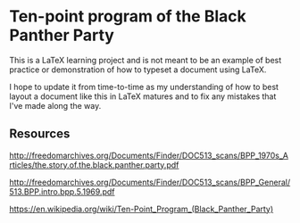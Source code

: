 # Ten-point program of the Black Panther Party

This is a LaTeX learning project and is not meant to be an example of best practice or demonstration of how to typeset a document using LaTeX.

I hope to update it from time-to-time as my understanding of how to best layout a document like this in LaTeX matures and to fix any mistakes that I've made along the way.

## Resources

http://freedomarchives.org/Documents/Finder/DOC513_scans/BPP_1970s_Articles/the.story.of.the.black.panther.party.pdf

http://freedomarchives.org/Documents/Finder/DOC513_scans/BPP_General/513.BPP.intro.bpp.5.1969.pdf

https://en.wikipedia.org/wiki/Ten-Point_Program_(Black_Panther_Party)

